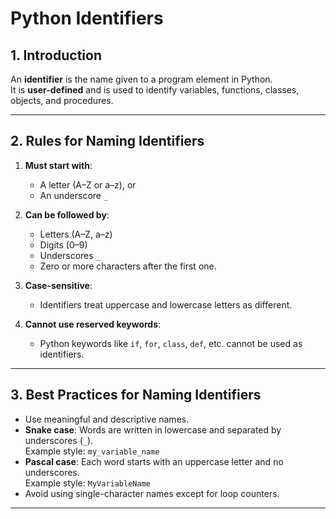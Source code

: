 # Python Identifiers

## 1. Introduction
An **identifier** is the name given to a program element in Python.  
It is **user-defined** and is used to identify variables, functions, classes, objects, and procedures.

---

## 2. Rules for Naming Identifiers

1. **Must start with**:
   - A letter (A–Z or a–z), or
   - An underscore `_`

2. **Can be followed by**:
   - Letters (A–Z, a–z)
   - Digits (0–9)
   - Underscores `_`
   - Zero or more characters after the first one.

3. **Case-sensitive**:
   - Identifiers treat uppercase and lowercase letters as different.

4. **Cannot use reserved keywords**:
   - Python keywords like `if`, `for`, `class`, `def`, etc. cannot be used as identifiers.

---

## 3. Best Practices for Naming Identifiers
- Use meaningful and descriptive names.
- **Snake case**: Words are written in lowercase and separated by underscores (`_`).  
  Example style: `my_variable_name`
- **Pascal case**: Each word starts with an uppercase letter and no underscores.  
  Example style: `MyVariableName`
- Avoid using single-character names except for loop counters.

---
